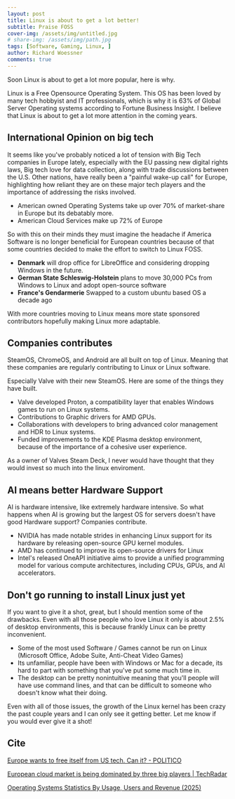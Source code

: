 ```yaml
---
layout: post
title: Linux is about to get a lot better!
subtitle: Praise FOSS
cover-img: /assets/img/untitled.jpg
# share-img: /assets/img/path.jpg
tags: [Software, Gaming, Linux, ]
author: Richard Woessner
comments: true
---
```


Soon Linux is about to get a lot more popular, here is why.


Linux is a Free Opensource Operating System. This OS has been loved by many tech hobbyist and IT professionals, which is why it is 63% of Global Server Operating systems according to Fortune Business Insight. I believe that Linux is about to get a lot more attention in the coming years.

## International Opinion on big tech
It seems like you've probably noticed a lot of tension with Big Tech companies in Europe lately, especially with the EU passing new digital rights laws, Big tech love for data collection, along with trade discussions between the U.S. Other nations, have really been a "painful wake-up call" for Europe, highlighting how reliant they are on these major tech players and the importance of addressing the risks involved.

- American owned Operating Systems take up over 70% of market-share in Europe but its debatably more.
- American Cloud Services make up 72% of Europe

So with this on their minds they must imagine the headache if America Software is no longer beneficial for European countries because of that some countries decided to make the effort to switch to Linux FOSS.
- **Denmark** will drop office for LibreOffice and considering dropping Windows in the future.
- **German State Schleswig-Holstein** plans to move 30,000 PCs from Windows to Linux and adopt open-source software
- **France's Gendarmerie** Swapped to a custom ubuntu based OS a decade ago

With more countries moving to Linux means more state sponsored contributors hopefully making Linux more adaptable.


## Companies contributes
SteamOS, ChromeOS, and Android are all built on top of Linux. Meaning that these companies are regularly contributing to Linux or Linux software.

Especially Valve with their new SteamOS. Here are some of the things they have built.
- Valve developed Proton, a compatibility layer that enables Windows games to run on Linux systems.
- Contributions to Graphic drivers for AMD GPUs.
- Collaborations with developers to bring advanced color management and HDR to Linux systems.
- Funded improvements to the KDE Plasma desktop environment, because of the importance of a cohesive user experience.

As a owner of Valves Steam Deck, I never would have thought that they would invest so much into the linux enviroment.


## AI means better Hardware Support
AI is hardware intensive, like extremely hardware intensive. So what happens when AI is growing but the largest OS for servers doesn't have good Hardware support? Companies contribute.
- NVIDIA has made notable strides in enhancing Linux support for its hardware by releasing open-source GPU kernel modules.
- AMD has continued to improve its open-source drivers for Linux
- Intel's released OneAPI initiative aims to provide a unified programming model for various compute architectures, including CPUs, GPUs, and AI accelerators.


## Don't go running to install Linux just yet
If you want to give it a shot, great, but I should mention some of the drawbacks. Even with all those people who love Linux it only is about 2.5% of desktop environments, this is because frankly Linux can be pretty inconvenient.
- Some of the most used Software / Games cannot be run on Linux (Microsoft Office, Adobe Suite, Anti-Cheat Video Games)
- Its unfamiliar, people have been with Windows or Mac for a decade, its hard to part with something that you've put some much time in.
- The desktop can be pretty nonintuitive meaning that you'll people will have use command lines, and that can be difficult to someone who doesn't know what their doing.


Even with all of those issues, the growth of the Linux kernel has been crazy the past couple years and I can only see it getting better. Let me know if you would ever give it a shot!









## Cite
[Europe wants to free itself from US tech. Can it? - POLITICO](https://www.politico.com/newsletters/digital-future-daily/2025/05/07/daniella-euro-stack-00333636?utm_source=chatgpt.com)

[European cloud market is being dominated by three big players | TechRadar](https://www.techradar.com/news/european-cloud-market-is-being-dominated-by-three-big-players?utm_source=chatgpt.com)

[Operating Systems Statistics By Usage, Users and Revenue (2025)](https://coolest-gadgets.com/operating-systems-statistics/?utm_source=chatgpt.com)

